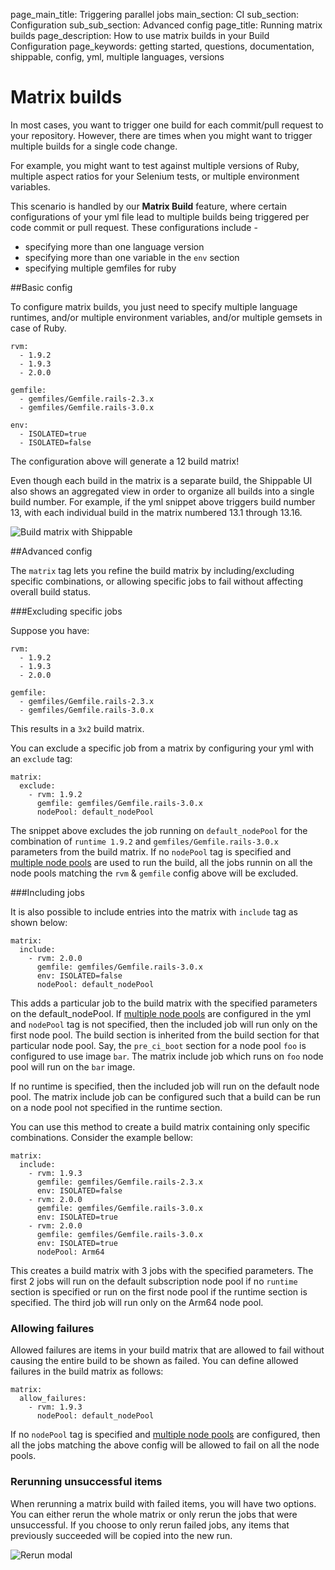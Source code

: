 page_main_title: Triggering parallel jobs
main_section: CI
sub_section: Configuration
sub_sub_section: Advanced config
page_title: Running matrix builds
page_description: How to use matrix builds in your Build Configuration
page_keywords: getting started, questions, documentation, shippable, config, yml, multiple languages, versions

# Matrix builds

In most cases, you want to trigger one build for each commit/pull request to your repository. However, there are times when you might want to trigger multiple builds for a single code change.

For example, you might want to test against multiple versions of Ruby, multiple aspect ratios for your Selenium tests, or multiple environment variables.

This scenario is handled by our **Matrix Build** feature, where certain configurations of your yml file lead to multiple builds being triggered per code commit or pull request. These configurations include -

-  specifying more than one language version
-  specifying more than one variable in the `env` section
-  specifying multiple gemfiles for ruby

##Basic config

To configure matrix builds, you just need to specify multiple language runtimes, and/or multiple environment variables, and/or multiple gemsets in case of Ruby.

```
rvm:
  - 1.9.2
  - 1.9.3
  - 2.0.0

gemfile:
  - gemfiles/Gemfile.rails-2.3.x
  - gemfiles/Gemfile.rails-3.0.x

env:
  - ISOLATED=true
  - ISOLATED=false
```

The configuration above will generate a 12 build matrix!

Even though each build in the matrix is a separate build, the Shippable UI also shows an aggregated view in order to organize all builds into a single build number. For example, if the yml snippet above triggers build number 13, with each individual build in the matrix numbered 13.1 through 13.16.

<img src="../../images/ci/matrix-builds.png" alt="Build matrix with Shippable">


##Advanced config

The `matrix` tag lets you refine the build matrix by including/excluding specific combinations, or allowing specific jobs to fail without affecting overall build status.

###Excluding specific jobs

Suppose you have:

```
rvm:
  - 1.9.2
  - 1.9.3
  - 2.0.0

gemfile:
  - gemfiles/Gemfile.rails-2.3.x
  - gemfiles/Gemfile.rails-3.0.x

```
This results in a `3x2` build matrix.

You can exclude a specific job from a matrix by configuring your yml with an `exclude` tag:

```
matrix:
  exclude:
    - rvm: 1.9.2
      gemfile: gemfiles/Gemfile.rails-3.0.x
      nodePool: default_nodePool
```

The snippet above excludes the job running on `default_nodePool` for the combination of `runtime 1.9.2` and `gemfiles/Gemfile.rails-3.0.x` parameters from the build matrix. If no `nodePool` tag is specified and [multiple node pools](runtime-config/) are used to run the build, all the jobs runnin on all the node pools matching the `rvm` & `gemfile` config above will be excluded.

###Including jobs

It is also possible to include entries into the matrix with `include` tag as shown below:

```
matrix:
  include:
    - rvm: 2.0.0
      gemfile: gemfiles/Gemfile.rails-3.0.x
      env: ISOLATED=false
      nodePool: default_nodePool
```
This adds a particular job to the build matrix with the specified parameters on the default_nodePool. If [multiple node pools](runtime-config/) are configured in the yml and `nodePool` tag is not specified, then the included job will run only on the first node pool. The build section is inherited from the build section for that particular node pool. Say, the `pre_ci_boot` section for a node pool `foo` is configured to use image `bar`. The matrix include job which runs on `foo` node pool will run on the `bar` image.

If no runtime is specified, then the included job will run on the default node pool. The matrix include job can be configured such that a build can be run on a node pool not specified in the runtime section.

You can use this method to create a build matrix containing only specific combinations. Consider the example bellow:

```
matrix:
  include:
    - rvm: 1.9.3
      gemfile: gemfiles/Gemfile.rails-2.3.x
      env: ISOLATED=false
    - rvm: 2.0.0
      gemfile: gemfiles/Gemfile.rails-3.0.x
      env: ISOLATED=true
    - rvm: 2.0.0
      gemfile: gemfiles/Gemfile.rails-3.0.x
      env: ISOLATED=true
      nodePool: Arm64
```
This creates a build matrix with 3 jobs with the specified parameters. The first 2 jobs will run on the default subscription node pool if no `runtime` section is specified or run on the first node pool if the runtime section is specified. The third job will run only on the Arm64 node pool.

### Allowing failures

Allowed failures are items in your build matrix that are allowed to fail without causing the entire build to be shown as failed. You can define allowed failures in the build matrix as follows:

```
matrix:
  allow_failures:
    - rvm: 1.9.3
      nodePool: default_nodePool
```

If no `nodePool` tag is specified and [multiple node pools](runtime-config/) are configured, then all the jobs matching the above config will be allowed to fail on all the node pools.

### Rerunning unsuccessful items

When rerunning a matrix build with failed items, you will have two options.  You can either rerun the whole matrix or only rerun the jobs that were unsuccessful.  If you choose to only rerun failed jobs, any items that previously succeeded will be copied into the new run.

<img src="../../images/ci/rerun-modal.png" alt="Rerun modal">
